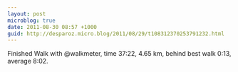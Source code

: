 ```yaml
---
layout: post
microblog: true
date: 2011-08-30 08:57 +1000
guid: http://desparoz.micro.blog/2011/08/29/t108312370253791232.html
---
```

Finished Walk with @walkmeter, time 37:22, 4.65 km, behind best walk 0:13, average 8:02.

